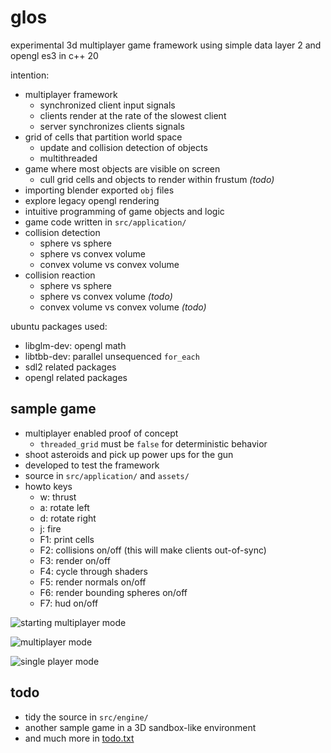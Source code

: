 # glos

experimental 3d multiplayer game framework using simple data layer 2 and opengl es3 in c++ 20

intention:
* multiplayer framework
  - synchronized client input signals
  - clients render at the rate of the slowest client
  - server synchronizes clients signals
* grid of cells that partition world space
  - update and collision detection of objects
  - multithreaded
* game where most objects are visible on screen
  - cull grid cells and objects to render within frustum _(todo)_
* importing blender exported `obj` files
* explore legacy opengl rendering
* intuitive programming of game objects and logic
* game code written in `src/application/`
* collision detection
  - sphere vs sphere
  - sphere vs convex volume
  - convex volume vs convex volume
* collision reaction
  - sphere vs sphere
  - sphere vs convex volume _(todo)_
  - convex volume vs convex volume _(todo)_

ubuntu packages used:
* libglm-dev: opengl math
* libtbb-dev: parallel unsequenced `for_each`
* sdl2 related packages
* opengl related packages

## sample game
* multiplayer enabled proof of concept
  - `threaded_grid` must be `false` for deterministic behavior
* shoot asteroids and pick up power ups for the gun
* developed to test the framework
* source in `src/application/` and `assets/`
* howto keys
  - w: thrust
  - a: rotate left
  - d: rotate right
  - j: fire
  - F1: print cells
  - F2: collisions on/off (this will make clients out-of-sync)
  - F3: render on/off
  - F4: cycle through shaders
  - F5: render normals on/off
  - F6: render bounding spheres on/off
  - F7: hud on/off

![starting multiplayer mode](https://github.com/calint/glos/assets/1920811/ed27167b-525e-4696-8a0c-2cb2fb52ec14)

![multiplayer mode](https://github.com/calint/glos/assets/1920811/697dbe55-b3b0-41ef-8bfa-ab67666291c8)


![single player mode](https://github.com/calint/glos/assets/1920811/96a27e30-d180-4f6b-930c-cf49b2c09d98)

## todo
* tidy the source in `src/engine/`
* another sample game in a 3D sandbox-like environment
* and much more in [todo.txt](https://github.com/calint/glos/blob/master/todo.txt)
